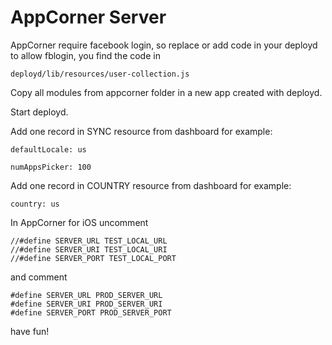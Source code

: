 AppCorner Server
============

AppCorner require facebook login, so replace or add code in your deployd to allow fblogin, you find the code in 

`deployd/lib/resources/user-collection.js`

Copy all modules from appcorner folder in a new app created with deployd.

Start deployd.

Add one record in SYNC resource from dashboard for example:

`defaultLocale: us`

`numAppsPicker: 100`


Add one record in COUNTRY resource from dashboard for example:

`country: us`


In AppCorner for iOS uncomment
```objc
//#define SERVER_URL TEST_LOCAL_URL
//#define SERVER_URI TEST_LOCAL_URI
//#define SERVER_PORT TEST_LOCAL_PORT
```

and comment
```objc
#define SERVER_URL PROD_SERVER_URL
#define SERVER_URI PROD_SERVER_URI
#define SERVER_PORT PROD_SERVER_PORT
```

have fun!
